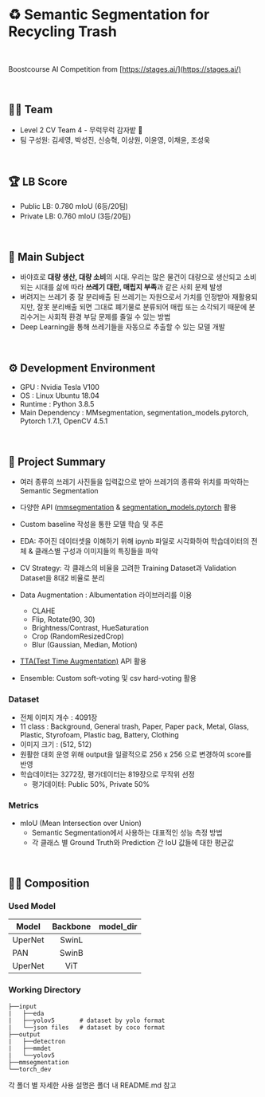 # ♻️ Semantic Segmentation for Recycling Trash

</br>

Boostcourse AI Competition from [https://stages.ai/](https://stages.ai/)

</br>

## 👨‍🌾 Team

- Level 2 CV Team 4 - 무럭무럭 감자밭 🥔
- 팀 구성원: 김세영, 박성진, 신승혁, 이상원, 이윤영, 이채윤, 조성욱

</br>

## 🏆 LB Score

- Public LB: 0.780 mIoU (6등/20팀)
- Private LB: 0.760 mIoU (3등/20팀)

</br>

## 🎈 Main Subject

- 바야흐로 **대량 생산, 대량 소비**의 시대. 우리는 많은 물건이 대량으로 생산되고 소비되는 시대를 삶에 따라 **쓰레기 대란, 매립지 부족**과 같은 사회 문제 발생
- 버려지는 쓰레기 중 잘 분리배출 된 쓰레기는 자원으로서 가치를 인정받아 재활용되지만, 잘못 분리배출 되면 그대로 폐기물로 분류되어 매립 또는 소각되기 때문에 분리수거는 사회적 환경 부담 문제를 줄일 수 있는 방법
- Deep Learning을 통해 쓰레기들을 자동으로 추출할 수 있는 모델 개발 

</br>

## ⚙ Development Environment
- GPU : Nvidia Tesla V100
- OS : Linux Ubuntu 18.04
- Runtime : Python 3.8.5
- Main Dependency : MMsegmentation, segmentation_models.pytorch, Pytorch 1.7.1, OpenCV 4.5.1

<br>

## 🔑 Project Summary

- 여러 종류의 쓰레기 사진들을 입력값으로 받아 쓰레기의 종류와 위치를 파악하는 Semantic Segmentation
- 다양한 API ([mmsegmentation](https://github.com/open-mmlab/mmsegmentation) & [segmentation_models.pytorch](https://github.com/qubvel/segmentation_models.pytorch) 활용
- Custom baseline 작성을 통한 모델 학습 및 추론
- EDA: 주어진 데이터셋을 이해하기 위해 ipynb 파일로 시각화하여 학습데이터의 전체 & 클래스별 구성과 이미지들의 특징들을 파악
- CV Strategy: 각 클래스의 비율을 고려한 Training Dataset과 Validation Dataset을 8대2 비율로 분리
- Data Augmentation : Albumentation 라이브러리를 이용
    - CLAHE
    - Flip, Rotate(90, 30)
    - Brightness/Contrast, HueSaturation
    - Crop (RandomResizedCrop)
    - Blur (Gaussian, Median, Motion)
    
- [TTA(Test Time Augmentation)](https://github.com/qubvel/ttach) API 활용
- Ensemble: Custom soft-voting 및 csv hard-voting 활용

### Dataset

- 전체 이미지 개수 : 4091장
- 11 class : Background, General trash, Paper, Paper pack, Metal, Glass, Plastic, Styrofoam, Plastic bag, Battery, Clothing
- 이미지 크기 : (512, 512)
- 원활한 대회 운영 위해 output을 일괄적으로 256 x 256 으로 변경하여 score를 반영
- 학습데이터는 3272장, 평가데이터는 819장으로 무작위 선정
    - 평가데이터: Public 50%, Private 50%

### Metrics

- mIoU (Mean Intersection over Union)
    - Semantic Segmentation에서 사용하는 대표적인 성능 측정 방법
    - 각 클래스 별 Ground Truth와 Prediction 간 IoU 값들에 대한 평균값

</br>

## 💁‍♀️ Composition

### Used Model
|Model|Backbone|model_dir
|---|:---:|---|
|UperNet|SwinL||/mmdetection|
|PAN|SwinB||/Baseline|
|UperNet|ViT||/mmdetection|

### Working Directory
```
├──input
|   ├──eda
|   ├──yolov5       # dataset by yolo format
|   └──json files   # dataset by coco format
├──output
|   ├──detectron
|   ├──mmdet
|   └──yolov5
├──mmsegmentation
└──torch_dev
```

각 폴더 별 자세한 사용 설명은 폴더 내 README.md 참고
